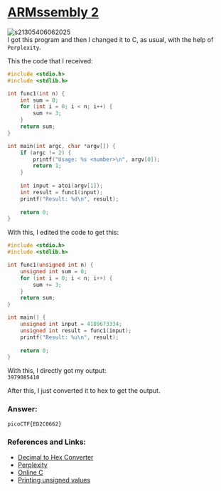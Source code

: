 # <a href="https://play.picoctf.org/practice/challenge/150"> ARMssembly 2</a>

![s21305406062025](https://a.okmd.dev/md/684310b863444.png)  
I got this program and then I changed it to C, as usual, with the help of `Perplexity`.

This the code that I received:
```C
#include <stdio.h>
#include <stdlib.h>

int func1(int n) {
    int sum = 0;
    for (int i = 0; i < n; i++) {
        sum += 3;
    }
    return sum;
}

int main(int argc, char *argv[]) {
    if (argc != 2) {
        printf("Usage: %s <number>\n", argv[0]);
        return 1;
    }
    
    int input = atoi(argv[1]);
    int result = func1(input);
    printf("Result: %d\n", result);
    
    return 0;
}
```

With this, I edited the code to get this:
```C
#include <stdio.h>
#include <stdlib.h>

int func1(unsigned int n) {
    unsigned int sum = 0;
    for (int i = 0; i < n; i++) {
        sum += 3;
    }
    return sum;
}

int main() {
    unsigned int input = 4189673334;
    unsigned int result = func1(input);
    printf("Result: %u\n", result);
    
    return 0;
}
```

With this, I directly got my output:  
`3979085410`

After this, I just converted it to hex to get the output.

### Answer:
```
picoCTF{ED2C0662}
```

### References and Links:
- <a href="https://www.rapidtables.com/convert/number/decimal-to-hex.html?x=3979085410"> Decimal to Hex Converter</a>
- <a href="https://www.perplexity.ai/">Perplexity</a>
- <a href="https://www.programiz.com/c-programming/online-compiler/">Online C</a>
- <a href="https://stackoverflow.com/questions/32344810/unsigned-values-in-c">Printing unsigned values</a>
